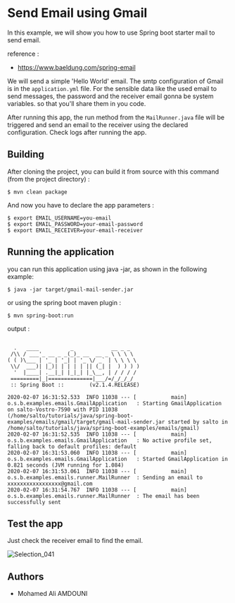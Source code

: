 # Send Email using Gmail

In this example, we will show you how to use Spring boot starter mail to send email.

reference : 

- https://www.baeldung.com/spring-email

We will send a simple 'Hello World' email. The smtp configuration of Gmail is in the `application.yml` file. For the sensible data like the used email
to send messages, the password and the receiver email gonna be system variables. so that you'll share them in you code.

After running this app, the run method from the `MailRunner.java` file will be triggered and send an email to the receiver using the declared configuration.
Check logs after running the app.

## Building

After cloning the project, you can build it from source with this command (from the project directory) :

```shell script
$ mvn clean package
```

And now you have to declare the app parameters :

    $ export EMAIL_USERNAME=you-email
    $ export EMAIL_PASSWORD=your-email-password
    $ export EMAIL_RECEIVER=your-email-receiver

## Running the application

you can run this application using java -jar, as shown in the following example:

```shell script
$ java -jar target/gmail-mail-sender.jar
```

or using the spring boot maven plugin :

```shell script
$ mvn spring-boot:run
```

output :
```log

  .   ____          _            __ _ _
 /\\ / ___'_ __ _ _(_)_ __  __ _ \ \ \ \
( ( )\___ | '_ | '_| | '_ \/ _` | \ \ \ \
 \\/  ___)| |_)| | | | | || (_| |  ) ) ) )
  '  |____| .__|_| |_|_| |_\__, | / / / /
 =========|_|==============|___/=/_/_/_/
 :: Spring Boot ::        (v2.1.4.RELEASE)

2020-02-07 16:31:52.533  INFO 11038 --- [           main] o.s.b.examples.emails.GmailApplication   : Starting GmailApplication on salto-Vostro-7590 with PID 11038 (/home/salto/tutorials/java/spring-boot-examples/emails/gmail/target/gmail-mail-sender.jar started by salto in /home/salto/tutorials/java/spring-boot-examples/emails/gmail)
2020-02-07 16:31:52.535  INFO 11038 --- [           main] o.s.b.examples.emails.GmailApplication   : No active profile set, falling back to default profiles: default
2020-02-07 16:31:53.060  INFO 11038 --- [           main] o.s.b.examples.emails.GmailApplication   : Started GmailApplication in 0.821 seconds (JVM running for 1.084)
2020-02-07 16:31:53.061  INFO 11038 --- [           main] o.s.b.examples.emails.runner.MailRunner  : Sending an email to xxxxxxxxxxxxxxxxx@gmail.com
2020-02-07 16:31:54.767  INFO 11038 --- [           main] o.s.b.examples.emails.runner.MailRunner  : The email has been successfully sent

```

## Test the app

Just check the receiver email to find the email.

![Selection_041](https://user-images.githubusercontent.com/16627692/74043242-4a2def80-49c9-11ea-85c4-48206ddd3055.png)

## Authors

* Mohamed Ali AMDOUNI
